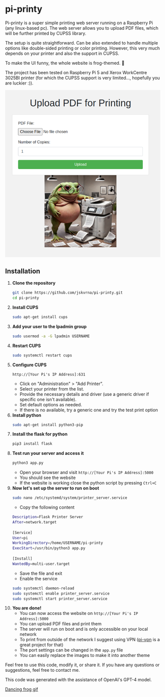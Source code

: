 # pi-printy

Pi-printy is a super simple printing web server running on a Raspberry Pi (any linux-based pc). The web server allows you to upload PDF files, which will be further printed by CUPSS library.

The setup is quite straightforward. Can be also extended to handle multiple options like double-sided printing or color printing. However, this very much depends on your printer and also the support in CUPSS.

To make the UI funny, the whole website is frog-themed. 🐸

The project has been tested on Raspberry Pi 5 and Xerox WorkCentre 3025BI printer (for which the CUPSS support is very limited..., hopefully you are luckier :)).

![alt text](images/img.png "Website screenshot")

## Installation

1. **Clone the repository**
    ```bash
    git clone https://github.com/jskvrna/pi-printy.git
    cd pi-printy
    ```
2. **Install CUPS**
    ```bash
    sudo apt-get install cups
    ```
3. **Add your user to the lpadmin group**
    ```bash
    sudo usermod -a -G lpadmin USERNAME
    ```
4. **Restart CUPS**
    ```bash
    sudo systemctl restart cups
    ```
5. **Configure CUPS**
    ```visit
    http://[Your Pi's IP Address]:631
    ```
    - Click on "Administration" > "Add Printer".
    - Select your printer from the list.
    - Provide the necessary details and driver (use a generic driver if specific one isn't available).
    - Set default options as needed.
    - If there is no available, try a generic one and try the test print option
6. **Install python**
    ```bash
    sudo apt-get install python3-pip
    ```
7. **Install the flask for python**
    ```bash
    pip3 install flask
    ```
8. **Test run your server and access it**
    ```bash
    python3 app.py
    ```
    - Open your browser and visit `http://[Your Pi's IP Address]:5000`
    - You should see the website
    - If the website is working close the python script by pressing `Ctrl+C`
9. **Now let's set up the server to run on boot**
    ```bash
    sudo nano /etc/systemd/system/printer_server.service
    ```
    - Copy the following content
    ```bash
    Description=Flask Printer Server
    After=network.target
    
    [Service]
    User=pi
    WorkingDirectory=/home/USERNAME/pi-printy
    ExecStart=/usr/bin/python3 app.py
    
    [Install]
    WantedBy=multi-user.target
    ```
    - Save the file and exit
    - Enable the service
    ```bash
    sudo systemctl daemon-reload
    sudo systemctl enable printer_server.service
    sudo systemctl start printer_server.service
    ```
10. **You are done!**
    - You can now access the website on `http://[Your Pi's IP Address]:5000`
    - You can upload PDF files and print them
    - The server will run on boot and is only accessible on your local network
    - To print from outside of the network I suggest using VPN ([pi-vpn](https://github.com/pivpn/pivpn) is a great project for that)
    - The port settings can be changed in the `app.py` file
    - You can easily replace the images to make it into another theme

Feel free to use this code, modify it, or share it. If you have any questions or suggestions, feel free to contact me.

This code was generated with the assistance of OpenAI's GPT-4 model.

[Dancing frog gif](https://tenor.com/view/frog-dancing-dance-moves-wiggle-gif-16326811)

